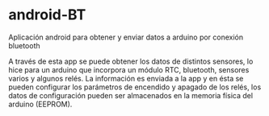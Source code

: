 # android-BT
Aplicación android para obtener y enviar datos a arduino por conexión bluetooth

A través de esta app se puede obtener los datos de distintos sensores, lo hice para un arduino que incorpora un módulo RTC, bluetooth, sensores varios y algunos relés.
La información es enviada a la app y en ésta se pueden configurar los parámetros de encendido y apagado  de los relés, los datos de configuración pueden ser almacenados en la memoria física del arduino (EEPROM).



